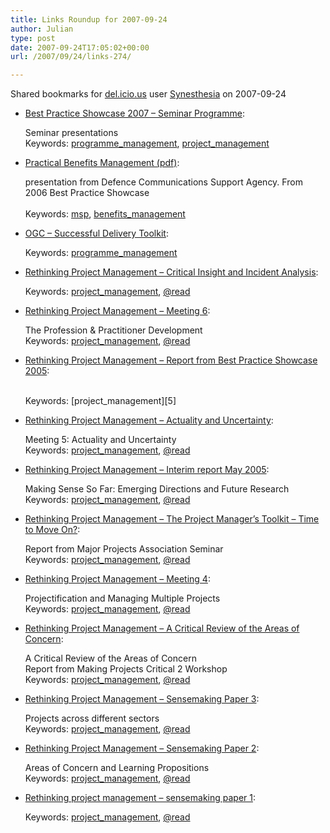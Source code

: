```yaml
---
title: Links Roundup for 2007-09-24
author: Julian
type: post
date: 2007-09-24T17:05:02+00:00
url: /2007/09/24/links-274/

---
```

Shared bookmarks for [del.icio.us][1] user  [Synesthesia][2] on 2007-09-24

  * [Best Practice Showcase 2007 &#8211; Seminar Programme][3]:
  
    Seminar presentations    
    Keywords: [programme_management][4], [project_management][5]
  * [Practical Benefits Management (pdf)][6]:
  
    presentation from Defence Communications Support Agency. From 2006 Best Practice Showcase<br>    
    Keywords: [msp][7], [benefits_management][8]
  * [OGC &#8211; Successful Delivery Toolkit][9]:
  
       
    Keywords: [programme_management][4]
  * [Rethinking Project Management &#8211; Critical Insight and Incident Analysis][10]:
  
       
    Keywords: [project_management][5], [@read][11]
  * [Rethinking Project Management &#8211; Meeting 6][12]:
  
    The Profession & Practitioner Development   
    Keywords: [project_management][5], [@read][11]
  * [Rethinking Project Management &#8211; Report from Best Practice Showcase 2005][13]:
  
    <br>    
    Keywords: [project_management][5]
  * [Rethinking Project Management &#8211; Actuality and Uncertainty][14]:
  
    Meeting 5: Actuality and Uncertainty   
    Keywords: [project_management][5], [@read][11]
  * [Rethinking Project Management &#8211; Interim report May 2005][15]:
  
    Making Sense So Far: Emerging Directions and Future Research   
    Keywords: [project_management][5], [@read][11]
  * [Rethinking Project Management &#8211; The Project Manager&#8217;s Toolkit &#8211; Time to Move On?][16]:
  
    Report from Major Projects Association Seminar   
    Keywords: [project_management][5], [@read][11]
  * [Rethinking Project Management &#8211; Meeting 4][17]:
  
    Projectification and Managing Multiple Projects   
    Keywords: [project_management][5], [@read][11]

<!--more-->

  * [Rethinking Project Management &#8211; A Critical Review of the Areas of Concern][18]:
  
    A Critical Review of the Areas of Concern<br>Report from Making Projects Critical 2 Workshop   
    Keywords: [project_management][5], [@read][11]
  * [Rethinking Project Management &#8211; Sensemaking Paper 3][19]:
  
    Projects across different sectors   
    Keywords: [project_management][5], [@read][11]
  * [Rethinking Project Management &#8211; Sensemaking Paper 2][20]:
  
    Areas of Concern and Learning Propositions   
    Keywords: [project_management][5], [@read][11]
  * [Rethinking project management &#8211; sensemaking paper 1][21]:
  
       
    Keywords: [project_management][5], [@read][11]

 [1]: https://del.icio.us/
 [2]: https://del.icio.us/synesthesia
 [3]: https://www.subjectmatters.co.uk/bestpractice/2007/seminar_prog/index.htm "https://www.subjectmatters.co.uk/bestpractice/2007/seminar_prog/index.htm"
 [4]: https://del.icio.us/synesthesia/programme_management
 [5]: https://del.icio.us/synesthesia/project_management
 [6]: https://www.subjectmatters.co.uk/bestpractice/2006/seminar_prog/presentations/SEM%20Alan%20Ferguson.pdf "https://www.subjectmatters.co.uk/bestpractice/2006/seminar_prog/presentations/SEM%20Alan%20Ferguson.pdf"
 [7]: https://del.icio.us/synesthesia/msp
 [8]: https://del.icio.us/synesthesia/benefits_management
 [9]: https://www.ogc.gov.uk/resource_toolkit.asp "https://www.ogc.gov.uk/resource_toolkit.asp"
 [10]: https://www.mace.manchester.ac.uk/project/research/management/rethinkpm/pdf/papers/critical_insights.pdf "https://www.mace.manchester.ac.uk/project/research/management/rethinkpm/pdf/papers/critical_insights.pdf"
 [11]: https://del.icio.us/synesthesia/@read
 [12]: https://www.mace.manchester.ac.uk/project/research/management/rethinkpm/pdf/papers/sp6.pdf "https://www.mace.manchester.ac.uk/project/research/management/rethinkpm/pdf/papers/sp6.pdf"
 [13]: https://www.mace.manchester.ac.uk/project/research/management/rethinkpm/pdf/papers/bestpracshow05.pdf "https://www.mace.manchester.ac.uk/project/research/management/rethinkpm/pdf/papers/bestpracshow05.pdf"
 [14]: https://www.mace.manchester.ac.uk/project/research/management/rethinkpm/pdf/papers/actuality_uncertainty.pdf "https://www.mace.manchester.ac.uk/project/research/management/rethinkpm/pdf/papers/actuality_uncertainty.pdf"
 [15]: https://www.mace.manchester.ac.uk/project/research/management/rethinkpm/pdf/papers/report.pdf "https://www.mace.manchester.ac.uk/project/research/management/rethinkpm/pdf/papers/report.pdf"
 [16]: https://www.mace.manchester.ac.uk/project/research/management/rethinkpm/pdf/papers/mpareport.pdf "https://www.mace.manchester.ac.uk/project/research/management/rethinkpm/pdf/papers/mpareport.pdf"
 [17]: https://www.mace.manchester.ac.uk/project/research/management/rethinkpm/pdf/papers/sp4proj.pdf "https://www.mace.manchester.ac.uk/project/research/management/rethinkpm/pdf/papers/sp4proj.pdf"
 [18]: https://www.mace.manchester.ac.uk/project/research/management/rethinkpm/pdf/papers/mpc2rep.pdf "https://www.mace.manchester.ac.uk/project/research/management/rethinkpm/pdf/papers/mpc2rep.pdf"
 [19]: https://www.mace.manchester.ac.uk/project/research/management/rethinkpm/pdf/papers/sp3projects.pdf "https://www.mace.manchester.ac.uk/project/research/management/rethinkpm/pdf/papers/sp3projects.pdf"
 [20]: https://www.mace.manchester.ac.uk/project/research/management/rethinkpm/pdf/papers/sp2focus.pdf "https://www.mace.manchester.ac.uk/project/research/management/rethinkpm/pdf/papers/sp2focus.pdf"
 [21]: https://www.mace.manchester.ac.uk/project/research/management/rethinkpm/pdf/papers/context.pdf "https://www.mace.manchester.ac.uk/project/research/management/rethinkpm/pdf/papers/context.pdf"